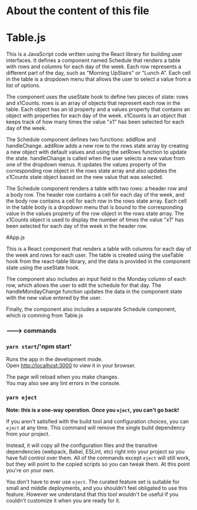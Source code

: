 # About the content of this file
# Table.js
This is a JavaScript code written using the React library for building user interfaces. It defines a component named Schedule that renders a table with rows and columns for each day of the week. Each row represents a different part of the day, such as "Morning UpStairs" or "Lunch A". Each cell in the table is a dropdown menu that allows the user to select a value from a list of options.

The component uses the useState hook to define two pieces of state: rows and x1Counts. rows is an array of objects that represent each row in the table. Each object has an id property and a values property that contains an object with properties for each day of the week. x1Counts is an object that keeps track of how many times the value "x1" has been selected for each day of the week.

The Schedule component defines two functions: addRow and handleChange. addRow adds a new row to the rows state array by creating a new object with default values and using the setRows function to update the state. handleChange is called when the user selects a new value from one of the dropdown menus. It updates the values property of the corresponding row object in the rows state array and also updates the x1Counts state object based on the new value that was selected.

The Schedule component renders a table with two rows: a header row and a body row. The header row contains a cell for each day of the week, and the body row contains a cell for each row in the rows state array. Each cell in the table body is a dropdown menu that is bound to the corresponding value in the values property of the row object in the rows state array. The x1Counts object is used to display the number of times the value "x1" has been selected for each day of the week in the header row.

#App.js

This is a React component that renders a table with columns for each day of the week and rows for each user. The table is created using the useTable hook from the react-table library, and the data is provided in the component state using the useState hook.

The component also includes an input field in the Monday column of each row, which allows the user to edit the schedule for that day. The handleMondayChange function updates the data in the component state with the new value entered by the user.

Finally, the component also includes a separate Schedule component, which is comming from Table.js

### ---> commands

### `yarn start`/'npm start'

Runs the app in the development mode.\
Open [http://localhost:3000](http://localhost:3000) to view it in your browser.

The page will reload when you make changes.\
You may also see any lint errors in the console.

### `yarn eject`

**Note: this is a one-way operation. Once you `eject`, you can't go back!**

If you aren't satisfied with the build tool and configuration choices, you can `eject` at any time. This command will remove the single build dependency from your project.

Instead, it will copy all the configuration files and the transitive dependencies (webpack, Babel, ESLint, etc) right into your project so you have full control over them. All of the commands except `eject` will still work, but they will point to the copied scripts so you can tweak them. At this point you're on your own.

You don't have to ever use `eject`. The curated feature set is suitable for small and middle deployments, and you shouldn't feel obligated to use this feature. However we understand that this tool wouldn't be useful if you couldn't customize it when you are ready for it.
